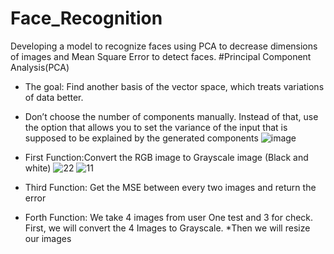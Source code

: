 # Face_Recognition
Developing a model to recognize faces using PCA to decrease dimensions  of images and Mean Square Error to detect faces.
#Principal Component Analysis(PCA)
* The goal: Find another basis of the vector space, which treats variations of data better. 

* Don’t choose the number of components manually. Instead of that, use the option that allows you to set the variance of the input that is supposed to be explained by the generated components
![image](https://user-images.githubusercontent.com/75946833/174461680-d017cbbd-2c76-42ae-b3ed-a00d72dbfe54.png)
* First Function:Convert the RGB image to Grayscale image (Black and white)
![22](https://user-images.githubusercontent.com/75946833/174462002-62a62cbf-b018-4f5d-80db-036187ec8a7e.JPG) ![11](https://user-images.githubusercontent.com/75946833/174462023-5e510e98-2828-43e2-8195-fa47caa38d80.JPG)

* Third Function:
Get the MSE between every two images and return the error
* Forth Function:
We take 4 images from user
One test and 3 for check.
First, we will convert the 4
Images to Grayscale.
*Then we will resize our images
